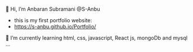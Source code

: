 👋 Hi, I’m  Anbaran Subramani @S-Anbu
- this is my first portfolio website:
- https://s-anbu.github.io/Portfolio/

🌱 I’m currently learning html, css, javascript, React js, mongoDb and mysql  ...
